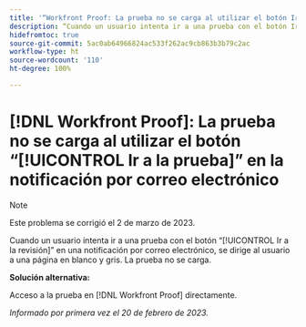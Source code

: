 ```yaml
---
title: '“Workfront Proof: La prueba no se carga al utilizar el botón Ir a la prueba en la notificación por correo electrónico”'
description: “Cuando un usuario intenta ir a una prueba con el botón Ir a la prueba en una notificación por correo electrónico, se le dirige a una página en blanco y gris. La prueba no se carga”.
hidefromtoc: true
source-git-commit: 5ac0ab64966824ac533f262ac9cb863b3b79c2ac
workflow-type: ht
source-wordcount: '110'
ht-degree: 100%

---
```



# [!DNL Workfront Proof]: La prueba no se carga al utilizar el botón “[!UICONTROL Ir a la prueba]” en la notificación por correo electrónico

>[!NOTE]
>
>Este problema se corrigió el 2 de marzo de 2023.

Cuando un usuario intenta ir a una prueba con el botón “[!UICONTROL Ir a la revisión]” en una notificación por correo electrónico, se dirige al usuario a una página en blanco y gris. La prueba no se carga.

**Solución alternativa:**

Acceso a la prueba en [!DNL Workfront Proof] directamente.

_Informado por primera vez el 20 de febrero de 2023._

